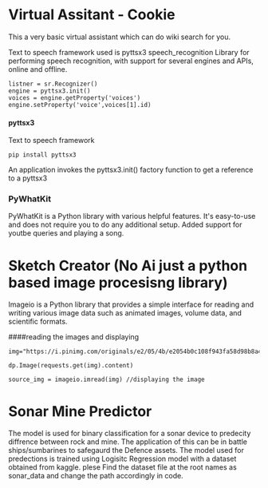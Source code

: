 # Virtual Assitant - Cookie

This a very basic virtual assistant which can do wiki search for you.

Text to speech framework used is  pyttsx3 
speech_recognition Library for performing speech recognition, with support for several engines and APIs, online and offline.

```
listner = sr.Recognizer()
engine = pyttsx3.init()
voices = engine.getProperty('voices')
engine.setProperty('voice',voices[1].id)
```


#### pyttsx3 
Text to speech framework

`pip install pyttsx3`

An application invokes the pyttsx3.init() factory function to get a reference to a pyttsx3

### PyWhatKit
PyWhatKit is a Python library with various helpful features. It's easy-to-use and does not require you to do any additional setup. Added support for youtbe queries and playing a song.

# Sketch Creator (No Ai just a python based image procesisng library)
Imageio is a Python library that provides a simple interface for reading and writing various image data such as animated images, volume data, and scientific formats.

####reading the images and displaying

```
img="https://i.pinimg.com/originals/e2/05/4b/e2054b0c108f943fa58d98b8a4d37cd5.png" 

dp.Image(requests.get(img).content)

source_img = imageio.imread(img) //displaying the image 

```


# Sonar Mine Predictor
The model is used for binary classification for a sonar device to predecity diffrence between rock and mine. The application of this can be in battle ships/sumbarines to safegaurd the Defence assets. The model used for predections is trained using Logisitc Regression model with a dataset obtained from kaggle. plese Find the dataset file at the root names as sonar_data and change the path accordingly in code.